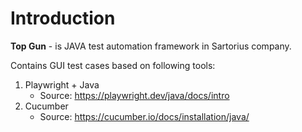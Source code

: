 # Introduction 

**Top Gun**  - is JAVA test automation framework in Sartorius company. 

Contains GUI test cases based on following tools:
1. Playwright + Java 
   - Source: https://playwright.dev/java/docs/intro
2. Cucumber
    - Source: https://cucumber.io/docs/installation/java/